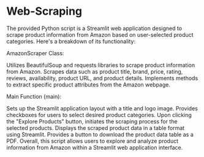 # Web-Scraping

The provided Python script is a Streamlit web application designed to scrape product information from Amazon based on user-selected product categories. Here's a breakdown of its functionality:

AmazonScraper Class:

Utilizes BeautifulSoup and requests libraries to scrape product information from Amazon.
Scrapes data such as product title, brand, price, rating, reviews, availability, product URL, and product details.
Implements methods to extract specific product attributes from the Amazon webpage.

Main Function (main):

Sets up the Streamlit application layout with a title and logo image.
Provides checkboxes for users to select desired product categories.
Upon clicking the "Explore Products" button, initiates the scraping process for the selected products.
Displays the scraped product data in a table format using Streamlit.
Provides a button to download the product data table as a PDF.
Overall, this script allows users to explore and analyze product information from Amazon within a Streamlit web application interface.
